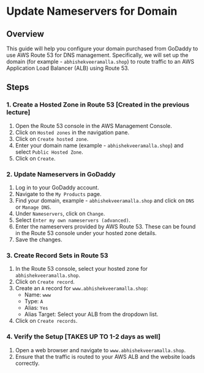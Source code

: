 # Update Nameservers for Domain

## Overview
This guide will help you configure your domain purchased from GoDaddy to use AWS Route 53 for DNS management. Specifically, we will set up the domain (for example - `abhishekveeramalla.shop`) to route traffic to an AWS Application Load Balancer (ALB) using Route 53.

## Steps

### 1. Create a Hosted Zone in Route 53 [Created in the previous lecture]
1. Open the Route 53 console in the AWS Management Console.
2. Click on `Hosted zones` in the navigation pane.
3. Click on `Create hosted zone`.
4. Enter your domain name (example - `abhishekveeramalla.shop`) and select `Public Hosted Zone`.
5. Click on `Create`.

### 2. Update Nameservers in GoDaddy
1. Log in to your GoDaddy account.
2. Navigate to the `My Products` page.
3. Find your domain, example - `abhishekveeramalla.shop` and click on `DNS` or `Manage DNS`.
4. Under `Nameservers`, click on `Change`.
5. Select `Enter my own nameservers (advanced)`.
6. Enter the nameservers provided by AWS Route 53. These can be found in the Route 53 console under your hosted zone details.
7. Save the changes.

### 3. Create Record Sets in Route 53
1. In the Route 53 console, select your hosted zone for `abhishekveeramalla.shop`.
2. Click on `Create record`.
3. Create an `A` record for `www.abhishekveeramalla.shop`:
    - Name: `www`
    - Type: `A`
    - Alias: `Yes`
    - Alias Target: Select your ALB from the dropdown list.
4. Click on `Create records`.

### 4. Verify the Setup [TAKES UP TO 1-2 days as well]
1. Open a web browser and navigate to `www.abhishekveeramalla.shop`.
2. Ensure that the traffic is routed to your AWS ALB and the website loads correctly.
